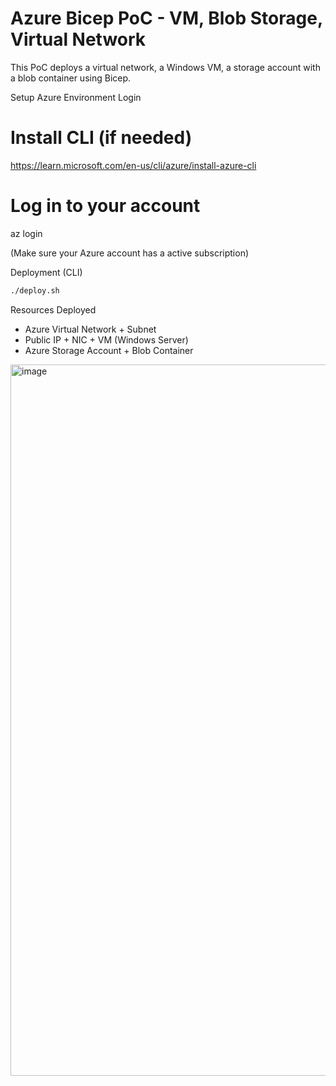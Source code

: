 # Azure Bicep PoC - VM, Blob Storage, Virtual Network

This PoC deploys a virtual network, a Windows VM, a storage account with a blob container using Bicep.

Setup Azure Environment Login

# Install CLI (if needed)
https://learn.microsoft.com/en-us/cli/azure/install-azure-cli

# Log in to your account
az login

(Make sure your Azure account has a active subscription)

Deployment (CLI)

```bash
./deploy.sh
```

Resources Deployed

- Azure Virtual Network + Subnet
- Public IP + NIC + VM (Windows Server)
- Azure Storage Account + Blob Container



<img width="1138" alt="image" src="https://github.com/user-attachments/assets/56c6325a-0c71-4b72-8a37-912181d07371" />
